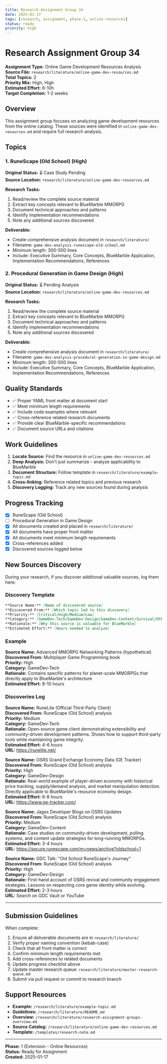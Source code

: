 ```yaml
---
title: Research Assignment Group 34
date: 2025-01-17
tags: [research, assignment, phase-1, online-resources]
status: ready
priority: high
---
```


# Research Assignment Group 34

**Assignment Type:** Online Game Development Resources Analysis  
**Source File:** `research/literature/online-game-dev-resources.md`  
**Total Topics:** 2  
**Priority Mix:** High, High  
**Estimated Effort:** 6-10h  
**Target Completion:** 1-2 weeks

## Overview

This assignment group focuses on analyzing game development resources from the online catalog. These sources were identified in `online-game-dev-resources.md` and require full research analysis.

## Topics

### 1. RuneScape (Old School) (High)

**Original Status:** ⏳ Case Study Pending  
**Source Location:** `research/literature/online-game-dev-resources.md`  

**Research Tasks:**
1. Read/review the complete source material
2. Extract key concepts relevant to BlueMarble MMORPG
3. Document technical approaches and patterns
4. Identify implementation recommendations
5. Note any additional sources discovered

**Deliverable:**
- Create comprehensive analysis document in `research/literature/`
- Filename: `game-dev-analysis-runescape-old-school.md`
- Minimum length: 300-500 lines
- Include: Executive Summary, Core Concepts, BlueMarble Application, Implementation Recommendations, References

### 2. Procedural Generation in Game Design (High)

**Original Status:** ⏳ Pending Analysis  
**Source Location:** `research/literature/online-game-dev-resources.md`  

**Research Tasks:**
1. Read/review the complete source material
2. Extract key concepts relevant to BlueMarble MMORPG
3. Document technical approaches and patterns
4. Identify implementation recommendations
5. Note any additional sources discovered

**Deliverable:**
- Create comprehensive analysis document in `research/literature/`
- Filename: `game-dev-analysis-procedural-generation-in-game-design.md`
- Minimum length: 300-500 lines
- Include: Executive Summary, Core Concepts, BlueMarble Application, Implementation Recommendations, References

## Quality Standards

- ✅ Proper YAML front matter at document start
- ✅ Meet minimum length requirements
- ✅ Include code examples where relevant  
- ✅ Cross-reference related research documents
- ✅ Provide clear BlueMarble-specific recommendations
- ✅ Document source URLs and citations

## Work Guidelines

1. **Locate Source:** Find the resource in `online-game-dev-resources.md`
2. **Deep Analysis:** Don't just summarize - analyze applicability to BlueMarble
3. **Document Structure:** Follow template in `research/literature/example-topic.md`
4. **Cross-linking:** Reference related topics and previous research
5. **Discovery Logging:** Track any new sources found during analysis

## Progress Tracking

- [x] RuneScape (Old School)
- [ ] Procedural Generation in Game Design
- [x] All documents created and placed in `research/literature/`
- [x] All documents have proper front matter
- [x] All documents meet minimum length requirements
- [x] Cross-references added
- [x] Discovered sources logged below

## New Sources Discovery

During your research, if you discover additional valuable sources, log them here:

### Discovery Template

```markdown
**Source Name:** [Name of discovered source]  
**Discovered From:** [Which topic led to this discovery]  
**Priority:** [Critical/High/Medium/Low]  
**Category:** [GameDev-Tech/GameDev-Design/GameDev-Content/Survival/Other]  
**Rationale:** [Why this source is valuable for BlueMarble]  
**Estimated Effort:** [Hours needed to analyze]
```

### Example

**Source Name:** Advanced MMORPG Networking Patterns (hypothetical)  
**Discovered From:** Multiplayer Game Programming book  
**Priority:** High  
**Category:** GameDev-Tech  
**Rationale:** Contains specific patterns for planet-scale MMORPGs that directly apply to BlueMarble's architecture  
**Estimated Effort:** 8-10 hours

### Discoveries Log

**Source Name:** RuneLite (Official Third-Party Client)  
**Discovered From:** RuneScape (Old School) analysis  
**Priority:** Medium  
**Category:** GameDev-Tech  
**Rationale:** Open-source game client demonstrating extensibility and community-driven development patterns. Shows how to support third-party tools while maintaining game integrity.  
**Estimated Effort:** 4-6 hours  
**URL:** https://runelite.net/

**Source Name:** OSRS Grand Exchange Economy Data (GE Tracker)  
**Discovered From:** RuneScape (Old School) analysis  
**Priority:** High  
**Category:** GameDev-Design  
**Rationale:** Real-world example of player-driven economy with historical price tracking, supply/demand analysis, and market manipulation detection. Directly applicable to BlueMarble's resource economy design.  
**Estimated Effort:** 6-8 hours  
**URL:** https://www.ge-tracker.com/

**Source Name:** Jagex Developer Blogs on OSRS Updates  
**Discovered From:** RuneScape (Old School) analysis  
**Priority:** Medium  
**Category:** GameDev-Content  
**Rationale:** Case studies on community-driven development, polling systems, and content update strategies for long-running MMORPGs.  
**Estimated Effort:** 3-4 hours  
**URL:** https://secure.runescape.com/m=news/archive?oldschool=1

**Source Name:** GDC Talk: "Old School RuneScape's Journey"  
**Discovered From:** RuneScape (Old School) analysis  
**Priority:** High  
**Category:** GameDev-Design  
**Rationale:** First-hand account of OSRS revival and community engagement strategies. Lessons on respecting core game identity while evolving.  
**Estimated Effort:** 2-3 hours  
**URL:** Search on GDC Vault or YouTube

---

## Submission Guidelines

When complete:

1. Ensure all deliverable documents are in `research/literature/`
2. Verify proper naming convention (kebab-case)
3. Check that all front matter is correct
4. Confirm minimum length requirements met
5. Add cross-references to related documents
6. Update progress checklist above
7. Update master research queue: `research/literature/master-research-queue.md`
8. Submit via pull request or commit to research branch

## Support Resources

- **Example:** `/research/literature/example-topic.md`
- **Guidelines:** `/research/literature/README.md`
- **Overview:** `/research/literature/research-assignment-groups-overview.md`
- **Source Catalog:** `/research/literature/online-game-dev-resources.md`
- **Template:** `/templates/research-note.md`

---

**Phase:** 1 (Extension - Online Resources)  
**Status:** Ready for Assignment  
**Created:** 2025-01-17
